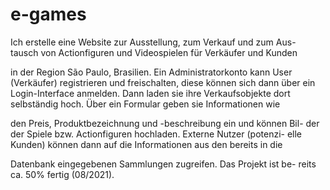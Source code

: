 # e-games

Ich erstelle eine Website zur Ausstellung, zum Verkauf und zum Aus-
tausch von Actionfiguren und Videospielen für Verkäufer und Kunden

in der Region São Paulo, Brasilien. Ein Administratorkonto kann User
(Verkäufer) registrieren und freischalten, diese können sich dann über
ein Login-Interface anmelden. Dann laden sie ihre Verkaufsobjekte
dort selbständig hoch. Über ein Formular geben sie Informationen wie

den Preis, Produktbezeichnung und -beschreibung ein und können Bil-
der der Spiele bzw. Actionfiguren hochladen. Externe Nutzer (potenzi-
elle Kunden) können dann auf die Informationen aus den bereits in die

Datenbank eingegebenen Sammlungen zugreifen. Das Projekt ist be-
reits ca. 50% fertig (08/2021).
